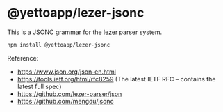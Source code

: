 # @yettoapp/lezer-jsonc

This is a JSONC grammar for the [lezer](https://lezer.codemirror.net/) parser system.

```sh
npm install @yettoapp/lezer-jsonc
```

Reference:

- https://www.json.org/json-en.html
- https://tools.ietf.org/html/rfc8259 (The latest IETF RFC – contains the latest full spec)
- https://github.com/lezer-parser/json
- https://github.com/mengdu/jsonc
